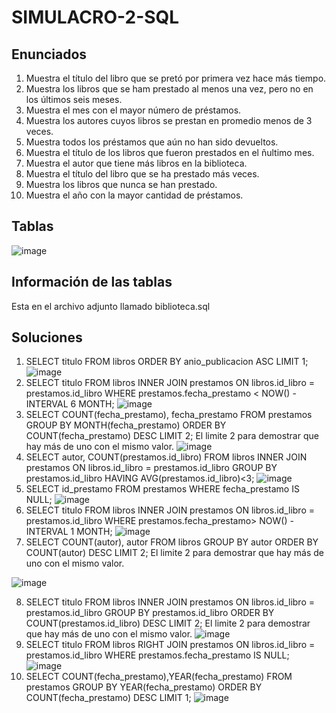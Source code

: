 # SIMULACRO-2-SQL
## Enunciados
1. Muestra el título del libro que se pretó por primera vez hace más tiempo.
2. Muestra los libros que se ham prestado al menos una vez, pero no en los últimos seis meses.
3. Muestra el mes con el mayor número de préstamos.
4. Muestra los autores cuyos libros se prestan en promedio menos de 3 veces.
5. Muestra todos los préstamos que aún no han sido devueltos.
6. Muestra el título de los libros que fueron prestados en el ñultimo mes.
7. Muestra el autor que tiene más libros en la biblioteca.
8. Muestra el título del libro que se ha prestado más veces.
9. Muestra los libros que nunca se han prestado.
10. Muestra el año con la mayor cantidad de préstamos.
## Tablas
![image](https://github.com/ToniRiutort/SIMULACRO-2-SQL/assets/104781981/d241815a-e590-451f-875a-97d4716276cc)
## Información de las tablas
Esta en el archivo adjunto llamado biblioteca.sql
## Soluciones
1. SELECT titulo FROM libros ORDER BY anio_publicacion ASC LIMIT 1;
![image](https://github.com/ToniRiutort/SIMULACRO-2-SQL/assets/104781981/dfe31080-166c-44f6-8799-10d15e2f8ffd)
2. SELECT titulo FROM libros INNER JOIN prestamos ON libros.id_libro = prestamos.id_libro WHERE prestamos.fecha_prestamo < NOW() - INTERVAL 6 MONTH;
![image](https://github.com/ToniRiutort/SIMULACRO-2-SQL/assets/104781981/72c160f1-5d6d-4acc-af1e-9faf0d6c409d)
3. SELECT COUNT(fecha_prestamo), fecha_prestamo FROM prestamos GROUP BY MONTH(fecha_prestamo) ORDER BY COUNT(fecha_prestamo) DESC LIMIT 2; El limite 2 para demostrar que hay más de uno con el mismo valor.
![image](https://github.com/ToniRiutort/SIMULACRO-2-SQL/assets/104781981/2bda121f-5b03-4bdf-bdda-e204c775279e)
4. SELECT autor, COUNT(prestamos.id_libro) FROM libros INNER JOIN prestamos ON libros.id_libro = prestamos.id_libro GROUP BY prestamos.id_libro HAVING AVG(prestamos.id_libro)<3;
![image](https://github.com/ToniRiutort/SIMULACRO-2-SQL/assets/104781981/c56461d5-0682-477d-8f51-23991276c0cc)
5. SELECT id_prestamo FROM prestamos WHERE fecha_prestamo IS NULL;
![image](https://github.com/ToniRiutort/SIMULACRO-2-SQL/assets/104781981/cc5d495c-f2d2-4394-ae03-e2a84824a6b8)
6. SELECT titulo FROM libros INNER JOIN prestamos ON libros.id_libro = prestamos.id_libro WHERE prestamos.fecha_prestamo> NOW() - INTERVAL 1 MONTH;
![image](https://github.com/ToniRiutort/SIMULACRO-2-SQL/assets/104781981/6f07e13b-a5c6-4761-b230-77fe1c2e7a9d)
7. SELECT COUNT(autor), autor FROM libros GROUP BY autor ORDER BY COUNT(autor) DESC LIMIT 2; El limite 2 para demostrar que hay más de uno con el mismo valor.

![image](https://github.com/ToniRiutort/SIMULACRO-2-SQL/assets/104781981/711f9e29-6ff6-4ebb-976a-b5278f5d256d)

8. SELECT titulo FROM libros INNER JOIN prestamos ON libros.id_libro = prestamos.id_libro GROUP BY prestamos.id_libro ORDER BY COUNT(prestamos.id_libro) DESC LIMIT 2; El limite 2 para demostrar que hay más de uno con el mismo valor.
![image](https://github.com/ToniRiutort/SIMULACRO-2-SQL/assets/104781981/7507d645-470b-4363-8e58-a94aa917913b)
9. SELECT titulo FROM libros RIGHT JOIN prestamos ON libros.id_libro = prestamos.id_libro WHERE prestamos.fecha_prestamo IS NULL;
![image](https://github.com/ToniRiutort/SIMULACRO-2-SQL/assets/104781981/4c2e1568-9aba-47a2-a8bf-7665337570ba)
10. SELECT COUNT(fecha_prestamo),YEAR(fecha_prestamo) FROM prestamos GROUP BY YEAR(fecha_prestamo) ORDER BY COUNT(fecha_prestamo) DESC LIMIT 1;
![image](https://github.com/ToniRiutort/SIMULACRO-2-SQL/assets/104781981/f620e628-776f-4272-a63f-39d4b0cb8a26)

